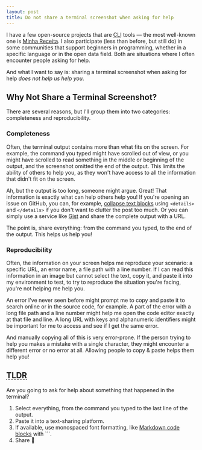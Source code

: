 ```yaml
---
layout: post
title: Do not share a terminal screenshot when asking for help
---
```


I have a few open-source projects that are <abbr title="Command-line interface">CLI</abbr> tools — the most well-known one is [Minha Receita](https://github.com/cuducos/minha-receita). I also participate (less than before, but still do) in some communities that support beginners in programming, whether in a specific language or in the open data field. Both are situations where I often encounter people asking for help.

And what I want to say is: sharing a terminal screenshot when asking for help _does not help us help you_.

## Why Not Share a Terminal Screenshot?

There are several reasons, but I'll group them into two categories: completeness and reproducibility.

### Completeness

Often, the terminal output contains more than what fits on the screen. For example, the command you typed might have scrolled out of view, or you might have scrolled to read something in the middle or beginning of the output, and the screenshot omitted the end of the output. This limits the ability of others to help you, as they won't have access to all the information that didn't fit on the screen.

Ah, but the output is too long, someone might argue. Great! That information is exactly what can help others help you! If you're opening an issue on GitHub, you can, for example, [collapse text blocks](https://docs.github.com/en/get-started/writing-on-github/working-with-advanced-formatting/organizing-information-with-collapsed-sections) using `<details>` and `</details>` if you don't want to clutter the post too much. Or you can simply use a service like [Gist](https://gist.github.com) and share the complete output with a URL.

The point is, share everything: from the command you typed, to the end of the output. This helps us help you!

### Reproducibility

Often, the information on your screen helps me reproduce your scenario: a specific URL, an error name, a file path with a line number. If I can read this information in an image but cannot select the text, copy it, and paste it into my environment to test, to try to reproduce the situation you're facing, you're not helping me help you.

An error I've never seen before might prompt me to copy and paste it to search online or in the source code, for example. A part of the error with a long file path and a line number might help me open the code editor exactly at that file and line. A long URL with keys and alphanumeric identifiers might be important for me to access and see if I get the same error.

And manually copying all of this is very error-prone. If the person trying to help you makes a mistake with a single character, they might encounter a different error or no error at all. Allowing people to copy & paste helps them help you!

## <abbr title="Too Long, Don't Read">TLDR</abbr>

Are you going to ask for help about something that happened in the terminal?

1. Select everything, from the command you typed to the last line of the output.
2. Paste it into a text-sharing platform.
3. If available, use monospaced font formatting, like [Markdown code blocks](https://spec.commonmark.org/0.31.2/#fenced-code-blocks) with ```.
4. Share 💜
